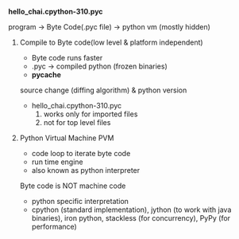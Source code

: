 **hello_chai.cpython-310.pyc**

program -> Byte Code(.pyc file) -> python vm
            (mostly hidden)


1. Compile to Byte code(low level & platform independent)

    * Byte code runs faster
    * .pyc -> compiled python (frozen binaries)
    * __pycache__ 

    source change (diffing algorithm) & python version
    * hello_chai.cpython-310.pyc
        1. works only for imported files
        2. not for top level files

2. Python Virtual Machine PVM
    * code loop to iterate byte code
    * run time engine
    * also known as python interpreter

    Byte code is NOT machine code
    * python specific interpretation
    * cpython (standard implementation), jython (to work with java binaries), iron python, stackless (for concurrency), PyPy (for performance)
